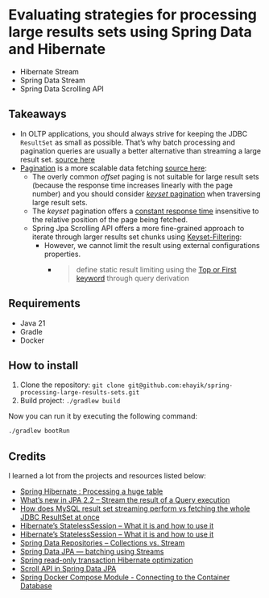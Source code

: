 # Evaluating strategies for processing large results sets using Spring Data and Hibernate

- Hibernate Stream
- Spring Data Stream
- Spring Data Scrolling API

## Takeaways

- In OLTP applications, you should always strive for keeping the JDBC `ResultSet` 
  as small as possible. That’s why batch processing and pagination queries are usually 
  a better alternative than streaming a large result set. [source here](https://vladmihalcea.com/how-does-mysql-result-set-streaming-perform-vs-fetching-the-whole-jdbc-resultset-at-once/)
- [Pagination](http://use-the-index-luke.com/sql/partial-results) is a more scalable data fetching [source here](https://vladmihalcea.com/whats-new-in-jpa-2-2-stream-the-result-of-a-query-execution/): 
  - The overly common _offset_ paging is not suitable for large result sets (because the response time increases linearly with the page number) 
    and you should consider [_keyset_ pagination](http://use-the-index-luke.com/no-offset) when traversing large result sets. 
  - The _keyset_ pagination offers a [constant response time](http://blog.jooq.org/2013/11/18/faster-sql-pagination-with-keysets-continued/)
    insensitive to the relative position of the page being fetched.
  - Spring Jpa Scrolling API offers a more fine-grained approach to iterate through larger results set chunks using [Keyset-Filtering](https://docs.spring.io/spring-data/commons/docs/current/reference/html/#repositories.scrolling.keyset):
    - However, we cannot limit the result using external configurations properties.
      - > define static result limiting using the [Top or First keyword](https://docs.spring.io/spring-data/commons/docs/current/reference/html/#repositories.limit-query-result) through query derivation

## Requirements

- Java 21
- Gradle
- Docker

## How to install

1. Clone the repository: `git clone git@github.com:ehayik/spring-processing-large-results-sets.git`
2. Build project: `./gradlew build`

Now you can run it by executing the following command:

```bash
./gradlew bootRun
```

## Credits

I learned a lot from the projects and resources listed below:

- [Spring Hibernate : Processing a huge table](https://medium.com/@venkateshshukla/spring-hibernate-processing-a-huge-table-68ebad17cd08)
- [What’s new in JPA 2.2 – Stream the result of a Query execution](https://vladmihalcea.com/whats-new-in-jpa-2-2-stream-the-result-of-a-query-execution/)
- [How does MySQL result set streaming perform vs fetching the whole JDBC ResultSet at once](https://vladmihalcea.com/how-does-mysql-result-set-streaming-perform-vs-fetching-the-whole-jdbc-resultset-at-once/)
- [Hibernate’s StatelessSession – What it is and how to use it](https://thorben-janssen.com/hibernates-statelesssession/)
- [Hibernate’s StatelessSession – What it is and how to use it](https://thorben-janssen.com/hibernates-statelesssession/)
- [Spring Data Repositories – Collections vs. Stream](https://www.baeldung.com/spring-data-collections-vs-stream)
- [Spring Data JPA — batching using Streams](https://medium.com/predictly-on-tech/spring-data-jpa-batching-using-streams-af456ea611fc)
- [Spring read-only transaction Hibernate optimization](https://vladmihalcea.com/spring-read-only-transaction-hibernate-optimization/)
- [Scroll API in Spring Data JPA](https://www.baeldung.com/spring-data-jpa-scroll-api)
- [Spring Docker Compose Module - Connecting to the Container Database](https://www.youtube.com/watch?v=NOrwxSI_VIg)